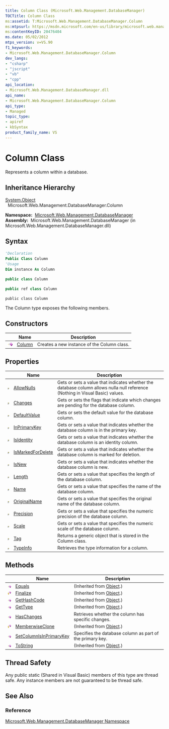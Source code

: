 ```yaml
---
title: Column Class (Microsoft.Web.Management.DatabaseManager)
TOCTitle: Column Class
ms:assetid: T:Microsoft.Web.Management.DatabaseManager.Column
ms:mtpsurl: https://msdn.microsoft.com/en-us/library/microsoft.web.management.databasemanager.column(v=VS.90)
ms:contentKeyID: 20476404
ms.date: 05/02/2012
mtps_version: v=VS.90
f1_keywords:
- Microsoft.Web.Management.DatabaseManager.Column
dev_langs:
- "csharp"
- "jscript"
- "vb"
- "cpp"
api_location:
- Microsoft.Web.Management.DatabaseManager.dll
api_name:
- Microsoft.Web.Management.DatabaseManager.Column
api_type:
- Managed
topic_type:
- apiref
- kbSyntax
product_family_name: VS
---
```


# Column Class

Represents a column within a database.

## Inheritance Hierarchy

[System.Object](https://msdn.microsoft.com/library/e5kfa45b)  
  Microsoft.Web.Management.DatabaseManager.Column  

**Namespace:**  [Microsoft.Web.Management.DatabaseManager](microsoft-web-management-databasemanager-namespace.md)  
**Assembly:**  Microsoft.Web.Management.DatabaseManager (in Microsoft.Web.Management.DatabaseManager.dll)

## Syntax

```vb
'Declaration
Public Class Column
'Usage
Dim instance As Column
```

```csharp
public class Column
```

```cpp
public ref class Column
```

```jscript
public class Column
```

The Column type exposes the following members.

## Constructors

||Name|Description|
|--- |--- |--- |
|![Public method](images/Dd566041.pubmethod(en-us,VS.90).gif "Public method")|[Column](column-constructor-microsoft-web-management-databasemanager.md)|Creates a new instance of the Column class.|


## Properties

||Name|Description|
|--- |--- |--- |
|![Public property](images/Dd565931.pubproperty(en-us,VS.90).gif "Public property")|[AllowNulls](column-allownulls-property-microsoft-web-management-databasemanager.md)|Gets or sets a value that indicates whether the database column allows nulla null reference (Nothing in Visual Basic) values.|
|![Public property](images/Dd565931.pubproperty(en-us,VS.90).gif "Public property")|[Changes](column-changes-property-microsoft-web-management-databasemanager.md)|Gets or sets the flags that indicate which changes are pending for the database column.|
|![Public property](images/Dd565931.pubproperty(en-us,VS.90).gif "Public property")|[DefaultValue](column-defaultvalue-property-microsoft-web-management-databasemanager.md)|Gets or sets the default value for the database column.|
|![Public property](images/Dd565931.pubproperty(en-us,VS.90).gif "Public property")|[InPrimaryKey](column-inprimarykey-property-microsoft-web-management-databasemanager.md)|Gets or sets a value that indicates whether the database column is in the primary key.|
|![Public property](images/Dd565931.pubproperty(en-us,VS.90).gif "Public property")|[IsIdentity](column-isidentity-property-microsoft-web-management-databasemanager.md)|Gets or sets a value that indicates whether the database column is an identity column.|
|![Public property](images/Dd565931.pubproperty(en-us,VS.90).gif "Public property")|[IsMarkedForDelete](column-ismarkedfordelete-property-microsoft-web-management-databasemanager.md)|Gets or sets a value that indicates whether the database column is marked for deletion.|
|![Public property](images/Dd565931.pubproperty(en-us,VS.90).gif "Public property")|[IsNew](column-isnew-property-microsoft-web-management-databasemanager.md)|Gets or sets a value that indicates whether the database column is new.|
|![Public property](images/Dd565931.pubproperty(en-us,VS.90).gif "Public property")|[Length](column-length-property-microsoft-web-management-databasemanager.md)|Gets or sets a value that specifies the length of the database column.|
|![Public property](images/Dd565931.pubproperty(en-us,VS.90).gif "Public property")|[Name](column-name-property-microsoft-web-management-databasemanager.md)|Gets or sets a value that specifies the name of the database column.|
|![Public property](images/Dd565931.pubproperty(en-us,VS.90).gif "Public property")|[OriginalName](column-originalname-property-microsoft-web-management-databasemanager.md)|Gets or sets a value that specifies the original name of the database column.|
|![Public property](images/Dd565931.pubproperty(en-us,VS.90).gif "Public property")|[Precision](column-precision-property-microsoft-web-management-databasemanager.md)|Gets or sets a value that specifies the numeric precision of the database column.|
|![Public property](images/Dd565931.pubproperty(en-us,VS.90).gif "Public property")|[Scale](column-scale-property-microsoft-web-management-databasemanager.md)|Gets or sets a value that specifies the numeric scale of the database column.|
|![Public property](images/Dd565931.pubproperty(en-us,VS.90).gif "Public property")|[Tag](column-tag-property-microsoft-web-management-databasemanager.md)|Returns a generic object that is stored in the Column class.|
|![Public property](images/Dd565931.pubproperty(en-us,VS.90).gif "Public property")|[TypeInfo](column-typeinfo-property-microsoft-web-management-databasemanager.md)|Retrieves the type information for a column.|

## Methods

||Name|Description|
|--- |--- |--- |
|![Public method](images/Dd566041.pubmethod(en-us,VS.90).gif "Public method")|[Equals](https://msdn.microsoft.com/library/bsc2ak47)|(Inherited from [Object](https://msdn.microsoft.com/library/e5kfa45b).)|
|![Protected method](images/Dd566041.protmethod(en-us,VS.90).gif "Protected method")|[Finalize](https://msdn.microsoft.com/library/4k87zsw7)|(Inherited from [Object](https://msdn.microsoft.com/library/e5kfa45b).)|
|![Public method](images/Dd566041.pubmethod(en-us,VS.90).gif "Public method")|[GetHashCode](https://msdn.microsoft.com/library/zdee4b3y)|(Inherited from [Object](https://msdn.microsoft.com/library/e5kfa45b).)|
|![Public method](images/Dd566041.pubmethod(en-us,VS.90).gif "Public method")|[GetType](https://msdn.microsoft.com/library/dfwy45w9)|(Inherited from [Object](https://msdn.microsoft.com/library/e5kfa45b).)|
|![Public method](images/Dd566041.pubmethod(en-us,VS.90).gif "Public method")|[HasChanges](column-haschanges-method-microsoft-web-management-databasemanager.md)|Retrieves whether the column has specific changes.|
|![Protected method](images/Dd566041.protmethod(en-us,VS.90).gif "Protected method")|[MemberwiseClone](https://msdn.microsoft.com/library/57ctke0a)|(Inherited from [Object](https://msdn.microsoft.com/library/e5kfa45b).)|
|![Public method](images/Dd566041.pubmethod(en-us,VS.90).gif "Public method")|[SetColumnIsInPrimaryKey](column-setcolumnisinprimarykey-method-microsoft-web-management-databasemanager.md)|Specifies the database column as part of the primary key.|
|![Public method](images/Dd566041.pubmethod(en-us,VS.90).gif "Public method")|[ToString](https://msdn.microsoft.com/library/7bxwbwt2)|(Inherited from [Object](https://msdn.microsoft.com/library/e5kfa45b).)|

## Thread Safety

Any public static (Shared in Visual Basic) members of this type are thread safe. Any instance members are not guaranteed to be thread safe.

## See Also

### Reference

[Microsoft.Web.Management.DatabaseManager Namespace](microsoft-web-management-databasemanager-namespace.md)

